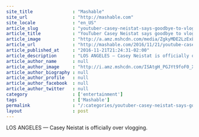 ```yaml
---
site_title               : "Mashable"
site_url                 : "http://mashable.com"
site_locale              : "en_US"
article_slug             : "youtuber-casey-neistat-says-goodbye-to-vlogging"
article_title            : "YouTuber Casey Neistat says goodbye to vlogging"
article_image            : "http://a.amz.mshcdn.com/media/ZgkyMDE2LzExLzIxLzdjL3NkZGVmYXVsdC5kM2ZmZC5qcGcKcAl0aHVtYgkxMjAweDYzMAplCWpwZw/88a3f70b/c46/sddefault.jpg"
article_url              : "http://mashable.com/2016/11/21/youtube-casey-neistat-ends-vlog/"
article_published_at     : "2016-11-21T21:24:31-02:00"
article_description      : "LOS ANGELES — Casey Neistat is officially over vlogging."
article_author_name      : null
article_author_image     : "http://i.amz.mshcdn.com/ISAtgH_PGJYt9foF0_XQwa-LX6s=/90x90/2016%2F09%2F16%2Fe5%2Fhttpsd2mhye01h4nj2n.cloudfront.netmediaZgkyMDE1LzEw.2e908.jpg"
article_author_biography : null
article_author_profile   : null
article_author_facebook  : null
article_author_twitter   : null
category                 : ['entertainment']
tags                     : ['Mashable']
permalink                : "/:categories/youtuber-casey-neistat-says-goodbye-to-vlogging/"
layout                   : post
---
```


LOS ANGELES — Casey Neistat is officially over vlogging.
